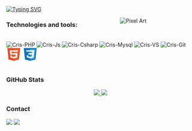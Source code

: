 [![Typing SVG](https://readme-typing-svg.demolab.com?font=Fira+Code&pause=1000&color=6793F7&width=435&lines=Hi%2C+everyone!+I'm+Thalles.;Welcome+to+my+Github+profile!+)](https://git.io/typing-svg)

<img src="https://cdn.pixabay.com/animation/2022/11/10/13/22/13-22-56-246_512.gif" alt="Pixel Art" align="right" width="200">

### Technologies and tools:

<div style="display: inline_block"><br>
  <img align="center" alt="Cris-PHP" height="35" width="40" src="https://cdn.jsdelivr.net/gh/devicons/devicon@latest/icons/python/python-original-wordmark.svg" />
  <img align="center" alt="Cris-Js" height="35" width="40"src="https://cdn.jsdelivr.net/gh/devicons/devicon@latest/icons/apachekafka/apachekafka-original.svg" />
  <img align="center" alt="Cris-Csharp" height="35" width="40"src="https://cdn.jsdelivr.net/gh/devicons/devicon@latest/icons/java/java-original.svg" />
  <img align="center" alt= "Cris-Mysql" height="60" width="40" src="https://cdn.jsdelivr.net/gh/devicons/devicon/icons/mysql/mysql-original-wordmark.svg">
  <img align="center" alt="Cris-VS" height="35" width="40" src="https://cdn.jsdelivr.net/gh/devicons/devicon/icons/vscode/vscode-original.svg">
  <img align="center" alt="Cris-Git" height="35" width="40"src="https://cdn.jsdelivr.net/gh/devicons/devicon@latest/icons/azuresqldatabase/azuresqldatabase-original.svg" />
  <img align="center" alt="Cris-HTML" height="35" width="40" src="https://raw.githubusercontent.com/devicons/devicon/master/icons/html5/html5-original.svg">
  <img align="center" alt="Cris-CSS" height="35" width="40" src="https://raw.githubusercontent.com/devicons/devicon/master/icons/css3/css3-original.svg">
</div><br>

### GitHub Stats

<div align="center" style="display: flex; justify-content: center;">
  <a href="https://github.com/anacristinaneves">
  <img height="195px" src="https://github-readme-stats.vercel.app/api?username=thallesfg&theme=blue_navy&hide_border=false&include_all_commits=false&count_private=false"/>
  <img height="195px" src="https://github-readme-stats.vercel.app/api/top-langs/?username=thallesfg&layout=compact&langs_count=7&theme=blue_navy"/>
  </a>
</div>
    
### Contact

<div> 
  <a href="https://www.linkedin.com/in/thalles-guimar%C3%A3es-944ba82b2/" target="_blank"><img src="https://img.shields.io/badge/-LinkedIn-%230077B5?style=for-the-badge&logo=linkedin&logoColor=white" target="_blank"></a> 
  <a href="mailto:thallesfernandes97@gmail.com"><img src="https://img.shields.io/badge/-Gmail-%23333?style=for-the-badge&logo=gmail&logoColor=white" target="_blank"></a>
</div>
